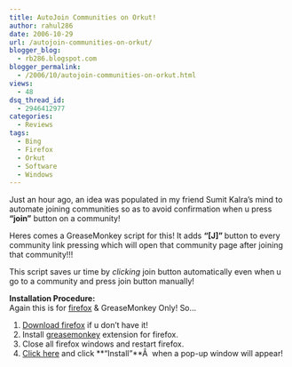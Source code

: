```yaml
---
title: AutoJoin Communities on Orkut!
author: rahul286
date: 2006-10-29
url: /autojoin-communities-on-orkut/
blogger_blog:
  - rb286.blogspot.com
blogger_permalink:
  - /2006/10/autojoin-communities-on-orkut.html
views:
  - 48
dsq_thread_id:
  - 2946412977
categories:
  - Reviews
tags:
  - Bing
  - Firefox
  - Orkut
  - Software
  - Windows
---
```

Just an hour ago, an idea was populated in my friend Sumit Kalra&#8217;s mind to automate joining communities so as to avoid confirmation when u press <span style="font-weight: bold">&#8220;join&#8221;</span> button on a community!

Heres comes a GreaseMonkey script for this! It adds <span style="font-weight: bold">&#8220;[J]&#8221; </span>button to every community link pressing which will open that community page after joining that community!!!

This script saves ur time by <span style="font-style: italic">clicking</span> join button automatically even when u go to a community and press join button manually!

<span style="font-weight: bold">Installation Procedure:</span>  
Again this is for <a href="http://www.spreadfirefox.com/node&id=199011&t=1" onclick="_gaq.push(['_trackEvent', 'outbound-article', 'http://www.spreadfirefox.com/node&id=199011&t=1', 'firefox']);" >firefox</a> & GreaseMonkey Only! So&#8230;

  1. <a href="http://www.spreadfirefox.com/node&id=199011&t=1" onclick="_gaq.push(['_trackEvent', 'outbound-article', 'http://www.spreadfirefox.com/node&id=199011&t=1', 'Download firefox']);" >Download firefox</a> if u don&#8217;t have it!
  2. Install <a href="http://greasemonkey.mozdev.org/" onclick="_gaq.push(['_trackEvent', 'outbound-article', 'http://greasemonkey.mozdev.org/', 'greasemonkey']);" >greasemonkey</a> extension for firefox.
  3. Close all firefox windows and restart firefox.
  4. <a href="http://userscripts.org/scripts/source/6378.user.js" onclick="_gaq.push(['_trackEvent', 'outbound-article', 'http://userscripts.org/scripts/source/6378.user.js', 'Click here']);" >Click here</a> and click **&#8220;Install&#8221;**Â  when a pop-up window will appear!
